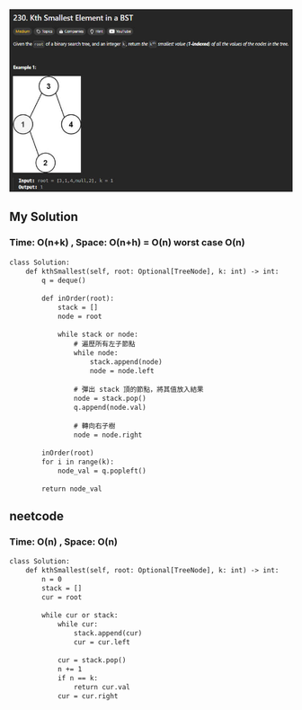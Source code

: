 <img src="photo/230. Kth Smallest Element in a BST.jpg" width="700">


## My Solution 
### Time: O(n+k) , Space: O(n+h) = O(n) worst case O(n)

```
class Solution:
    def kthSmallest(self, root: Optional[TreeNode], k: int) -> int:
        q = deque()
        
        def inOrder(root):
            stack = []
            node = root

            while stack or node:
                # 遍歷所有左子節點
                while node:
                    stack.append(node)
                    node = node.left

                # 彈出 stack 頂的節點，將其值放入結果
                node = stack.pop()
                q.append(node.val)

                # 轉向右子樹
                node = node.right

        inOrder(root)
        for i in range(k):
            node_val = q.popleft()
        
        return node_val
```

## neetcode
### Time: O(n) , Space: O(n)

```
class Solution:
    def kthSmallest(self, root: Optional[TreeNode], k: int) -> int:
        n = 0
        stack = []
        cur = root

        while cur or stack:
            while cur:
                stack.append(cur)
                cur = cur.left

            cur = stack.pop()
            n += 1
            if n == k:
                return cur.val
            cur = cur.right 
```

